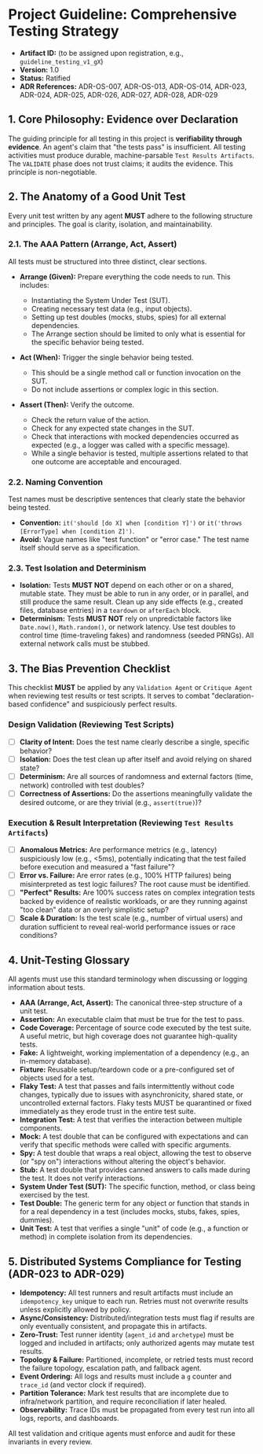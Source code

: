 # Project Guideline: Comprehensive Testing Strategy

*   **Artifact ID:** (to be assigned upon registration, e.g., `guideline_testing_v1_gX`)
*   **Version:** 1.0
*   **Status:** Ratified
*   **ADR References:** ADR-OS-007, ADR-OS-013, ADR-OS-014, ADR-023, ADR-024, ADR-025, ADR-026, ADR-027, ADR-028, ADR-029

## 1. Core Philosophy: Evidence over Declaration

The guiding principle for all testing in this project is **verifiability through evidence**. An agent's claim that "the tests pass" is insufficient. All testing activities must produce durable, machine-parsable `Test Results Artifacts`. The `VALIDATE` phase does not trust claims; it audits the evidence. This principle is non-negotiable.

## 2. The Anatomy of a Good Unit Test

Every unit test written by any agent **MUST** adhere to the following structure and principles. The goal is clarity, isolation, and maintainability.

### 2.1. The AAA Pattern (Arrange, Act, Assert)

All tests must be structured into three distinct, clear sections.

*   **Arrange (Given):** Prepare everything the code needs to run. This includes:
    *   Instantiating the System Under Test (SUT).
    *   Creating necessary test data (e.g., input objects).
    *   Setting up test doubles (mocks, stubs, spies) for all external dependencies.
    *   The Arrange section should be limited to only what is essential for the specific behavior being tested.

*   **Act (When):** Trigger the single behavior being tested.
    *   This should be a single method call or function invocation on the SUT.
    *   Do not include assertions or complex logic in this section.

*   **Assert (Then):** Verify the outcome.
    *   Check the return value of the action.
    *   Check for any expected state changes in the SUT.
    *   Check that interactions with mocked dependencies occurred as expected (e.g., a logger was called with a specific message).
    *   While a single behavior is tested, multiple assertions related to that one outcome are acceptable and encouraged.

### 2.2. Naming Convention

Test names must be descriptive sentences that clearly state the behavior being tested.
*   **Convention:** `it('should [do X] when [condition Y]')` or `it('throws [ErrorType] when [condition Z]')`.
*   **Avoid:** Vague names like "test function" or "error case." The test name itself should serve as a specification.

### 2.3. Test Isolation and Determinism

*   **Isolation:** Tests **MUST NOT** depend on each other or on a shared, mutable state. They must be able to run in any order, or in parallel, and still produce the same result. Clean up any side effects (e.g., created files, database entries) in a `teardown` or `afterEach` block.
*   **Determinism:** Tests **MUST NOT** rely on unpredictable factors like `Date.now()`, `Math.random()`, or network latency. Use test doubles to control time (time-traveling fakes) and randomness (seeded PRNGs). All external network calls must be stubbed.

## 3. The Bias Prevention Checklist

This checklist **MUST** be applied by any `Validation Agent` or `Critique Agent` when reviewing test results or test scripts. It serves to combat "declaration-based confidence" and suspiciously perfect results.

### Design Validation (Reviewing Test Scripts)
- [ ] **Clarity of Intent:** Does the test name clearly describe a single, specific behavior?
- [ ] **Isolation:** Does the test clean up after itself and avoid relying on shared state?
- [ ] **Determinism:** Are all sources of randomness and external factors (time, network) controlled with test doubles?
- [ ] **Correctness of Assertions:** Do the assertions meaningfully validate the desired outcome, or are they trivial (e.g., `assert(true)`)?

### Execution & Result Interpretation (Reviewing `Test Results Artifacts`)
- [ ] **Anomalous Metrics:** Are performance metrics (e.g., latency) suspiciously low (e.g., <5ms), potentially indicating that the test failed before execution and measured a "fast failure"?
- [ ] **Error vs. Failure:** Are error rates (e.g., 100% HTTP failures) being misinterpreted as test logic failures? The root cause must be identified.
- [ ] **"Perfect" Results:** Are 100% success rates on complex integration tests backed by evidence of realistic workloads, or are they running against "too clean" data or an overly simplistic setup?
- [ ] **Scale & Duration:** Is the test scale (e.g., number of virtual users) and duration sufficient to reveal real-world performance issues or race conditions?

## 4. Unit-Testing Glossary

All agents must use this standard terminology when discussing or logging information about tests.

*   **AAA (Arrange, Act, Assert):** The canonical three-step structure of a unit test.
*   **Assertion:** An executable claim that must be true for the test to pass.
*   **Code Coverage:** Percentage of source code executed by the test suite. A useful metric, but high coverage does not guarantee high-quality tests.
*   **Fake:** A lightweight, working implementation of a dependency (e.g., an in-memory database).
*   **Fixture:** Reusable setup/teardown code or a pre-configured set of objects used for a test.
*   **Flaky Test:** A test that passes and fails intermittently without code changes, typically due to issues with asynchronicity, shared state, or uncontrolled external factors. Flaky tests MUST be quarantined or fixed immediately as they erode trust in the entire test suite.
*   **Integration Test:** A test that verifies the interaction between multiple components.
*   **Mock:** A test double that can be configured with expectations and can verify that specific methods were called with specific arguments.
*   **Spy:** A test double that wraps a real object, allowing the test to observe (or "spy on") interactions without altering the object's behavior.
*   **Stub:** A test double that provides canned answers to calls made during the test. It does not verify interactions.
*   **System Under Test (SUT):** The specific function, method, or class being exercised by the test.
*   **Test Double:** The generic term for any object or function that stands in for a real dependency in a test (includes mocks, stubs, fakes, spies, dummies).
*   **Unit Test:** A test that verifies a single "unit" of code (e.g., a function or method) in complete isolation from its dependencies.

## 5. Distributed Systems Compliance for Testing (ADR-023 to ADR-029)

- **Idempotency:** All test runners and result artifacts must include an `idempotency_key` unique to each run. Retries must not overwrite results unless explicitly allowed by policy.
- **Async/Consistency:** Distributed/integration tests must flag if results are only eventually consistent, and propagate this in artifacts.
- **Zero-Trust:** Test runner identity (`agent_id` and `archetype`) must be logged and included in artifacts; only authorized agents may mutate test results.
- **Topology & Failure:** Partitioned, incomplete, or retried tests must record the failure topology, escalation path, and fallback agent.
- **Event Ordering:** All logs and results must include a `g` counter and `trace_id` (and vector clock if required).
- **Partition Tolerance:** Mark test results that are incomplete due to infra/network partition, and require reconciliation if later healed.
- **Observability:** Trace IDs must be propagated from every test run into all logs, reports, and dashboards.

All test validation and critique agents must enforce and audit for these invariants in every review.